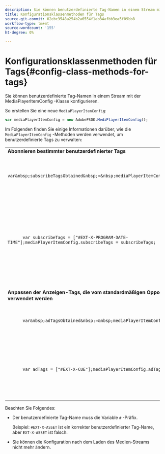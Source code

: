 ```yaml
---
description: Sie können benutzerdefinierte Tag-Namen in einem Stream mit der MediaPlayerItemConfig -Klasse konfigurieren.
title: Konfigurationsklassenmethoden für Tags
source-git-commit: 02ebc3548a254b2a6554f1ab34afbb3ea5f09bb8
workflow-type: tm+mt
source-wordcount: '155'
ht-degree: 0%

---
```


# Konfigurationsklassenmethoden für Tags{#config-class-methods-for-tags}

Sie können benutzerdefinierte Tag-Namen in einem Stream mit der MediaPlayerItemConfig -Klasse konfigurieren.

So erstellen Sie eine neue `MediaPlayerItemConfig`:

```js
var mediaPlayerItemConfig = new AdobePSDK.MediPlayerItemConfig();
```

Im Folgenden finden Sie einige Informationen darüber, wie die `MediaPlayerItemConfig` -Methoden werden verwendet, um benutzerdefinierte Tags zu verwalten:

<table id="table_0AC0973497144DDAB05726E3F031ACD1"> 
 <tbody> 
  <tr> 
   <td colname="col1"> <b>Abonnieren bestimmter benutzerdefinierter Tags</b> </td> 
   <td colname="col2"> </td> 
  </tr> 
  <tr> 
   <td colname="col1"> 
    <code class="syntax javascript">
      var&amp;nbsp;subscribeTagsObtained&amp;nbsp;=&amp;nbsp;mediaPlayerItemConfig.subscribeTags;
    </code> </td> 
   <td colname="col2"> <p>Ruft die aktuelle Liste der abonnierten Tags ab. </p> </td> 
  </tr> 
  <tr> 
   <td colname="col1"> 
    <code class="syntax javascript">
      var&nbsp;subscribeTags&nbsp;=&nbsp;["#EXT-X-PROGRAM-DATE-TIME"];mediaPlayerItemConfig.subscribeTags&nbsp;=&nbsp;subscribeTags;
    </code> </td> 
   <td colname="col2"> <p>Legt die Liste der abonnierten Tags fest, die der Anwendung angezeigt werden. </p> <p>Ihre Anwendung wird auch automatisch für alle Tags angemeldet, die über übertragen werden <span class="codeph"> adTags </span>. </p> </td> 
  </tr> 
  <tr> 
   <td colname="col1"> <b>Anpassen der Anzeigen-Tags, die vom standardmäßigen Opportunity-Detektor verwendet werden </b> </td> 
   <td colname="col2"> </td> 
  </tr> 
  <tr> 
   <td colname="col1"> 
    <code class="syntax javascript">
      var&amp;nbsp;adTagsObtained&amp;nbsp;=&amp;nbsp;mediaPlayerItemConfig.adTags; 
    </code> </td> 
   <td colname="col2"> <p>Ruft die aktuelle Liste der Anzeigen-Tags ab. </p> </td> 
  </tr> 
  <tr> 
   <td colname="col1"> 
    <code class="syntax javascript">
      var&nbsp;adTags&nbsp;=&nbsp;["#EXT-X-CUE"];mediaPlayerItemConfig.adTags&nbsp;=&nbsp;adTags;
    </code> </td> 
   <td colname="col2"> <p>Legt die Liste der Anzeigen-Tags fest, die vom standardmäßigen Opportunity-Generator verwendet werden sollen. </p> </td> 
  </tr> 
 </tbody> 
</table>

Beachten Sie Folgendes:

* Der benutzerdefinierte Tag-Name muss die Variable `#` -Präfix.

  Beispiel: `#EXT-X-ASSET` ist ein korrekter benutzerdefinierter Tag-Name, aber `EXT-X-ASSET` ist falsch.

* Sie können die Konfiguration nach dem Laden des Medien-Streams nicht mehr ändern.

